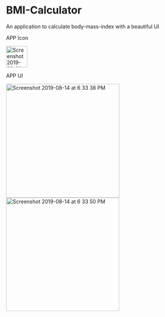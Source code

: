 # BMI-Calculator
An application to calculate body-mass-index with a beautiful UI
 
 APP Icon

<img width="58" alt="Screenshot 2019-08-14 at 6 32 51 PM" src="https://user-images.githubusercontent.com/42263217/63023419-b9b39e00-bec2-11e9-8ce5-f2f2b8f8f067.png">

APP UI

<img width="310" alt="Screenshot 2019-08-14 at 6 33 38 PM" src="https://user-images.githubusercontent.com/42263217/63023429-bc15f800-bec2-11e9-926a-c3925f3eaf97.png">

<img width="309" alt="Screenshot 2019-08-14 at 6 33 50 PM" src="https://user-images.githubusercontent.com/42263217/63023434-bddfbb80-bec2-11e9-8105-f3bd482bf06f.png">
